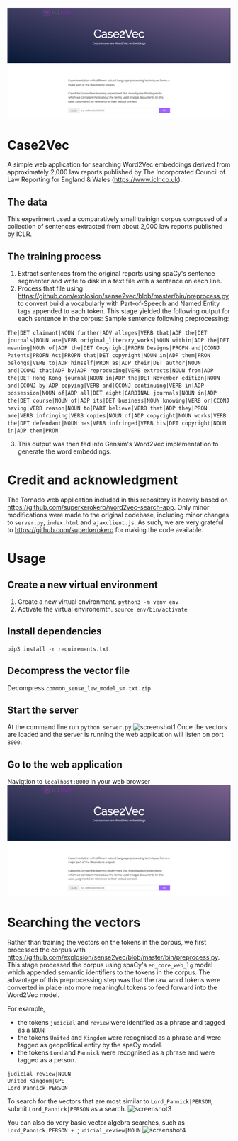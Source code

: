![screenshot2](img/screenshot2.png)
# Case2Vec

A simple web application for searching Word2Vec embeddings derived from approximately 2,000 law reports published by The Incorporated Council of Law Reporting for England & Wales (https://www.iclr.co.uk).

## The data

This experiment used a comparatively small trainign corpus composed of a collection of sentences extracted from about 2,000 law reports published by ICLR. 

## The training process

1. Extract sentences from the original reports using spaCy's sentence segmenter and write to disk in a text file with a sentence on each line.
2. Process that file using https://github.com/explosion/sense2vec/blob/master/bin/preprocess.py to convert build a vocabularly with Part-of-Speech and Named Entity tags appended to each token. This stage yielded the following output for each sentence in the corpus:
Sample sentence following preprocessing:

```The|DET claimant|NOUN further|ADV alleges|VERB that|ADP the|DET journals|NOUN are|VERB original_literary_works|NOUN within|ADP the|DET meaning|NOUN of|ADP the|DET Copyright|PROPN Designs|PROPN and|CCONJ Patents|PROPN Act|PROPN that|DET copyright|NOUN in|ADP them|PRON belongs|VERB to|ADP himself|PRON as|ADP their|DET author|NOUN and|CCONJ that|ADP by|ADP reproducing|VERB extracts|NOUN from|ADP the|DET Hong_Kong_journal|NOUN in|ADP the|DET November_edition|NOUN and|CCONJ by|ADP copying|VERB and|CCONJ continuing|VERB in|ADP possession|NOUN of|ADP all|DET eight|CARDINAL journals|NOUN in|ADP the|DET course|NOUN of|ADP its|DET business|NOUN knowing|VERB or|CCONJ having|VERB reason|NOUN to|PART believe|VERB that|ADP they|PRON are|VERB infringing|VERB copies|NOUN of|ADP copyright|NOUN works|VERB the|DET defendant|NOUN has|VERB infringed|VERB his|DET copyright|NOUN in|ADP them|PRON```

3. This output was then fed into Gensim's Word2Vec implementation to generate the word embeddings.

# Credit and acknowledgment

The Tornado web application included in this repository is heavily based on https://github.com/superkerokero/word2vec-search-app. Only minor modifications were made to the original codebase, including minor changes to `server.py`, `index.html` and `ajaxclient.js`. As such, we are very grateful to https://github.com/superkerokero for making the code available. 

# Usage
## Create a new virtual environment
1. Create a new virtual environment.
```python3 -m venv env```
2. Activate the virtual environemtn.
```source env/bin/activate```
## Install dependencies
```pip3 install -r requirements.txt```
## Decompress the vector file
Decompress `common_sense_law_model_sm.txt.zip`
## Start the server
At the command line run `python server.py`
![screenshot1](img/screenshot1.png)
Once the vectors are loaded and the server is running the web application will listen on port `8000`.
## Go to the web application
Navigtion to `localhost:8000` in your web browser
![screenshot2](img/screenshot2.png)

# Searching the vectors
Rather than training the vectors on the tokens in the corpus, we first processed the corpus with
https://github.com/explosion/sense2vec/blob/master/bin/preprocess.py. This stage processed the corpus using spaCy's `en_core_web_lg` model which appended semantic identifiers to the tokens in the corpus. The advantage of this preprocessing step was that the raw word tokens were converted in place into more meaningful tokens to feed forward into the Word2Vec model.

For example,
* the tokens `judicial` and `review` were identified as a phrase and tagged as a `NOUN`
* the tokens `United` and `Kingdom` were recognised as a phrase and were tagged as geopolitical entity by the spaCy model.
* the tokens `Lord` and `Pannick` were recognised as a phrase and were tagged as a person.
```
judicial_review|NOUN
United_Kingdom|GPE
Lord_Pannick|PERSON
```

To search for the vectors that are most similar to `Lord_Pannick|PERSON`, submit `Lord_Pannick|PERSON` as a search.
![screenshot3](img/screenshot3.png)

You can also do very basic vector algebra searches, such as `Lord_Pannick|PERSON + judicial_review|NOUN`
![screenshot4](img/screenshot4.png)



